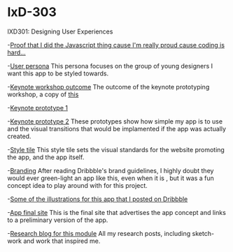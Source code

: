 # IxD-303
IXD301: Designing User Experiences

-[Proof that I did the Javascript thing cause I'm really proud cause coding is hard...](https://twitter.com/HannahLizSharp/status/829087025404006403)

-[User persona](http://hannahsharpblog.tumblr.com/post/160408188116/drizzzle-user-profile-while-talking-about-my-app)
This persona focuses on the group of young designers I want this app to be styled towards.

-[Keynote workshop outcome](https://www.dropbox.com/s/a5h80rfk6kjm7qo/TacoPrototype.m4v?dl=0)
The outcome of the keynote prototyping workshop, a copy of [this](https://capptivate.co/2014/11/23/goji/)

-[Keynote prototype 1](https://www.dropbox.com/s/54qdiptqlfen7hl/Drizzzle1.m4v?dl=0)

-[Keynote prototype 2](https://www.dropbox.com/s/iozp4h3raadqpgl/DrizzzlePrototype2.m4v?dl=0)
These prototypes show how simple my app is to use and the visual transitions that would be implamented if the app was actually created.

-[Style tile](http://hannahsharpblog.tumblr.com/post/160412020396/weather-app-style-tile-this-style-tile-shows-the)
This style tile sets the visual standards for the website promoting the app, and the app itself.

-[Branding]()
After reading Dribbble's brand guidelines, I highly doubt they would ever green-light an app like this, even when it is , but it was a fun concept idea to play around with for this project.

-[Some of the illustrations for this app that I posted on Dribbble](https://dribbble.com/HannahLizSharp/projects/494585-Weather-App)

-[App final site](_)
This is the final site that advertises the app concept and links to a preliminary version of the app.

-[Research blog for this module](http://hannahsharpblog.tumblr.com/search/ixd303)
All my research posts, including sketch-work and work that inspired me.
